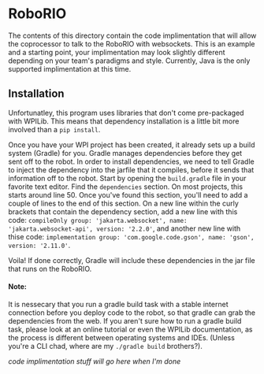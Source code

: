 # RoboRIO
The contents of this directory contain the code implimentation that will allow the coprocessor to talk to the RoboRIO with websockets.
This is an example and a starting point, your implimentation may look slightly different depending on your team's paradigms and style.
Currently, Java is the only supported implimentation at this time.

## Installation
Unfortunatley, this program uses libraries that don't come pre-packaged with WPILib. This means that dependency installation is a little bit more involved than a `pip install`.

Once you have your WPI project has been created, it already sets up a build system (Gradle) for you. Gradle manages dependencies before they get sent off to the robot. In order to install dependencies, we need to tell Gradle to inject the dependency into the jarfile that it compiles, before it sends that information off to the robot. Start by opening the `build.gradle` file in your favorite text editor. Find the `dependencies` section. On most projects, this starts around line 50. Once you've found this section, you'll need to add a couple of lines to the end of this section. On a new line within the curly brackets that contain the dependency section, add a new line with this code: `compileOnly group: 'jakarta.websocket', name: 'jakarta.websocket-api', version: '2.2.0'`, and another new line with thise code: `implementation group: 'com.google.code.gson', name: 'gson', version: '2.11.0'`.

Voila! If done correctly, Gradle will include these dependencies in the jar file that runs on the RoboRIO. 

#### Note:
It is nessecary that you run a gradle build task with a stable internet connection before you deploy code to the robot, so that gradle can grab the dependencies from the web. If you aren't sure how to run a gradle build task, please look at an online tutorial or even the WPILib documentation, as the process is different between operating systems and IDEs. (Unless you're a CLI chad, where are my `./gradle build` brothers?).

*code implimentation stuff will go here when I'm done*

